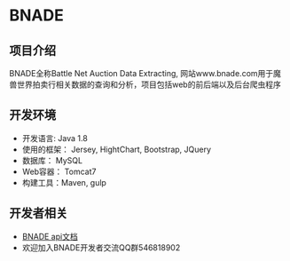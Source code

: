 # BNADE

## 项目介绍
BNADE全称Battle Net Auction Data Extracting, 网站www.bnade.com用于魔兽世界拍卖行相关数据的查询和分析，项目包括web的前后端以及后台爬虫程序

## 开发环境
- 开发语言: Java 1.8
- 使用的框架： Jersey, HightChart, Bootstrap, JQuery
- 数据库： MySQL
- Web容器： Tomcat7
- 构建工具：Maven, gulp

## 开发者相关
- [BNADE api文档](http://www.bnade.com/api-docs/)
- 欢迎加入BNADE开发者交流QQ群546818902
